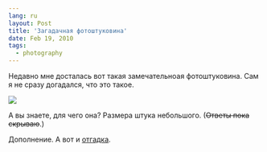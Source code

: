 ```yaml
---
lang: ru
layout: Post
title: 'Загадачная фотоштуковина'
date: Feb 19, 2010
tags:
  - photography
---
```


Недавно мне досталась вот такая замечательноая фотоштуковина. Сам я не сразу догадался, что это такое.

![](http://wow.sapegin.me/3J1y1l3y0O0G/fotoshtuka.jpg)

А вы знаете, для чего она? Размера штука небольшого. (~~Ответы пока скрываю~~.)

Дополнение. А вот и [отгадка](http://birdwatcher.ru/blog/4340).
